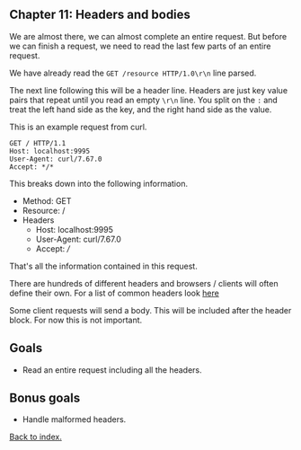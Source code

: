 ## Chapter 11: Headers and bodies

We are almost there, we can almost complete an entire request. But before we can finish a request, we need to 
read the last few parts of an entire request.

We have already read the `GET /resource HTTP/1.0\r\n` line parsed. 

The next line following this will be a header line.
Headers are just key value pairs that repeat until you read an empty `\r\n` line. 
You split on the `:` and treat the left hand side as the key, and the right hand side as the value.


This is an example request from curl.
```
GET / HTTP/1.1
Host: localhost:9995
User-Agent: curl/7.67.0
Accept: */*

```

This breaks down into the following information.

* Method: GET
* Resource: /
* Headers
    * Host: localhost:9995
    * User-Agent: curl/7.67.0
    * Accept: */*

That's all the information contained in this request.

There are hundreds of different headers and browsers / clients will often define their own.
For a list of common headers look [here](https://developer.mozilla.org/en-US/docs/Web/HTTP/Headers)

Some client requests will send a body. This will be included after the header block. 
For now this is not important.

## Goals

- Read an entire request including all the headers.

## Bonus goals

- Handle malformed headers.

[Back to index.](index.md)